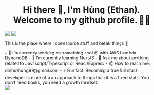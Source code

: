 <h1 align='center'>Hi there 👋, I'm Hùng (Ethan). Welcome to my github profile. 👨‍💻</h1>
<div >
  <img src="https://user-images.githubusercontent.com/34293141/179540336-f206e4e2-9280-470d-879f-f2a63b2b5f1d.gif"/>
  <img src="https://user-images.githubusercontent.com/34293141/179541250-9070b831-2379-4a67-a8a8-196bfbf2daa2.gif"/>
</div>

This is the place where I opensource stuff and break things 🤣
<div style={display: 'flex'}>
     <div>
          - 🔭  I’m currently working on something cool 😉 with AWS Lambda, DynamoDB
          - 🌱  I’m currently learning NextJS
          - 💬  Ask me about anything related to Javascript/Typescript or React/Express
          - 📫  How to reach me: dinhsyhung99@gmail.com
          - ⚡  Fun fact: Becoming a true full stack developer is more of a an approach to things than it is a fixed state. You don’t need books, you need a growth mindset.
     </div>
     <div>
          <img src="https://user-images.githubusercontent.com/34293141/179542489-ae5c93b8-1290-4af1-8ae4-5ae5b0b8008f.gif" />
     </div>
</div>


